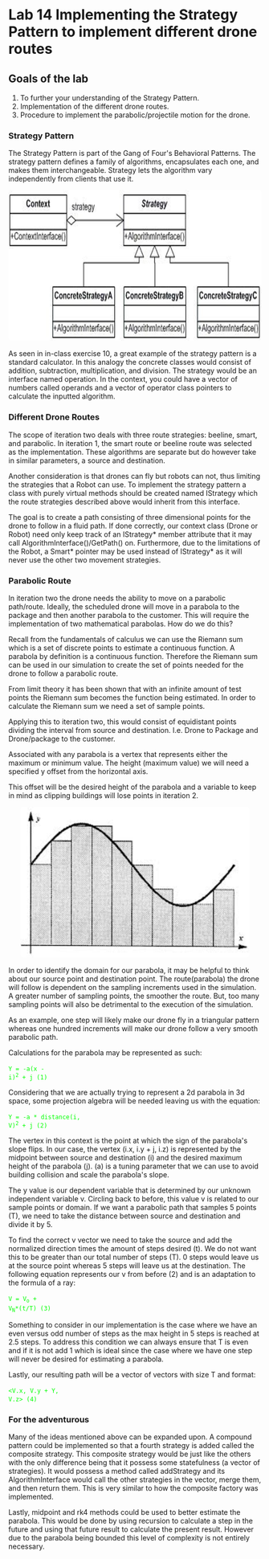 # Lab 14 Implementing the Strategy Pattern to implement different drone routes

## Goals of the lab
1. To further your understanding of the Strategy Pattern.
2. Implementation of the different drone routes.
3. Procedure to implement the parabolic/projectile motion for the drone.

### Strategy Pattern

The Strategy Pattern is part of the Gang of Four's Behavioral Patterns. The strategy pattern defines
a family of algorithms, encapsulates each one, and makes them interchangeable. Strategy lets the algorithm vary 
independently from clients that use it. 

<p align="center"> <img src="StrategyPattern.png" alt="github issues" class="shadow" style="height:300px;width:auto;border-radius:5px;1"></p>

As seen in in-class exercise 10, a great example of the strategy pattern is a standard calculator. In this analogy
the concrete classes would consist of addition, subtraction, multiplication, and division. The strategy would be
an interface named operation. In the context, you could have a vector of numbers called operands and a vector of
operator class pointers to calculate the inputted algorithm. 

### Different Drone Routes

The scope of iteration two deals with three route strategies: beeline, smart, and parabolic. In iteration 1,
the smart route or beeline route was selected as the implementation. These algorithms are separate but do however take in similar parameters, a source and destination. 

Another consideration is that drones can fly but robots can not, thus limiting the strategies that a Robot can use. 
To implement the strategy pattern a class with purely virtual methods should be created named IStrategy which the route strategies described above would inherit from this interface. 

The goal is to create a path consisting of three dimensional points for the drone to follow in a fluid path.  If done correctly, our context class (Drone or Robot) need only keep track of an IStrategy* member attribute that it may call AlgorithmInterface()/GetPath() on. Furthermore, due to the limitations of the Robot, a Smart* pointer may be used instead of IStrategy* as it will never use the other two movement strategies.

### Parabolic Route

In iteration two the drone needs the ability to move on a parabolic path/route. Ideally, the scheduled
drone will move in a parabola to the package and then another parabola to the customer. This will require the implementation of two mathematical parabolas. How do we do this? 

Recall from the fundamentals of calculus we can use the Riemann sum which is a set of discrete points to estimate a continuous function. A parabola by definition is a continuous function. Therefore the Riemann sum can be used in our simulation to create the set of points needed for the drone to follow a parabolic route.

From limit theory it has been shown that with an infinite amount of test points the Riemann sum becomes the function being estimated. In order to calculate the Riemann sum we need a set of sample points.

Applying this to iteration two, this would consist of equidistant points dividing the interval from source and destination. I.e. Drone to Package and Drone/package to the customer.

Associated with any parabola is a vertex that represents either the maximum or minimum value. The height (maximum value) we will need a specified y offset from the horizontal axis.

This offset will be the desired height of the parabola and a variable to keep in mind as clipping buildings will lose points in iteration 2.

<p align="center"> <img src="RiemannSum.jpg" alt="github issues" class="shadow" style="height:300px;width:auto;border-radius:5px;1"></p>

In order to identify the domain for our parabola, it may be helpful to think about our source point and destination point. The route(parabola) the drone will follow is dependent on the sampling increments used in the simulation. A greater number of sampling points, the smoother the route. But, too many sampling points will also be detrimental to the execution of the simulation.

As an example, one step will likely make our drone fly in a triangular pattern whereas one hundred increments will make our drone follow a very smooth parabolic path.

Calculations for the parabola may be represented as such:

</pre><code style="width:100%;color:#00ff00;">Y = -a(x - i)<sup>2</sup> + j (1)</code></pre>

Considering that we are actually trying to represent a 2d parabola in 3d space, some projection algebra will be needed leaving 
us with the equation:

</pre><code style="width:100%;color:#00ff00;">Y = -a * distance(i, V)<sup>2</sup> + j (2)</code></pre>

The vertex in this context is the point at which the sign of the parabola's slope flips.
In our case, the vertex (i.x, i.y + j, i.z) is represented by the midpoint between source and destination (i) and the desired maximum height of 
the parabola (j). (a) is a tuning parameter that we can use to avoid building collision and scale the parabola's slope.

The y value is our dependent variable that is determined by our unknown independent variable v. Circling back to before,
this value v is related to our sample points or domain. If we want a parabolic path that samples 5 points (T), we need to take the distance between source and destination 
and divide it by 5. 

To find the correct v vector we need to take the source and add the normalized direction times the amount of steps desired (t).
We do not want this to be greater than our total number of steps (T). 0 steps would leave us at the source point whereas 5 steps will leave us at the destination. 
The following equation represents our v from before (2) and is an adaptation to the formula of a ray:

</pre><code style="width:100%;color:#00ff00;">V = V<sub>o</sub> + V<sub>N</sub>*(t/T) (3)</code></pre>

Something to consider in our implementation is the case where we have an even versus odd number of steps as the max height in 5 steps is reached at 2.5 steps. 
To address this condition we can always ensure that T is even and if it is not add 1 which is ideal since the case where we have one step will never be desired for
estimating a parabola.

Lastly, our resulting path will be a vector of vectors with size T and format:

</pre><code style="width:100%;color:#00ff00;"><V.x, V.y + Y, V.z> (4)</code></pre>

### For the adventurous

Many of the ideas mentioned above can be expanded upon. A compound pattern could be implemented so that a fourth strategy is added called the composite strategy.
This composite strategy would be just like the others with the only difference being that it possess some statefulness (a vector of strategies).
It would possess a method called addStrategy and its AlgorithmInterface would call the other strategies in the vector, merge them, and then return them. This is very similar
to how the composite factory was implemented.

Lastly, midpoint and rk4 methods could be used to better estimate the parabola. This would be done by using recursion to calculate a step in the future 
and using that future result to calculate the present result. However due to the parabola being bounded this level of complexity is not entirely necessary.
